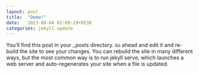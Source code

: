 ```yaml
---
layout: post
title:  "Demo!"
date:   2023-08-04 02:09:29+0530
categories: jekyll update
---
```

You’ll find this post in your _posts directory. `Go` ahead and edit it and re-build the site to see your changes. You can rebuild the site in many different ways, but the most common way is to run jekyll serve, which launches a web server and auto-regenerates your site when a file is updated.
